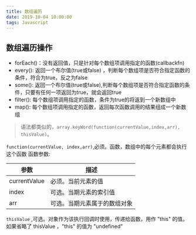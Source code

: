 ```yaml
---
title: 数组遍历
date: 2019-10-04 10:00:00
tags: Javascript
---
```


## 数组遍历操作

- forEach()：没有返回值，只是针对每个数组项调用指定的函数(callbackfn)
- every(): 返回一个布尔值(true或false) ，判断每个数组项是否符合指定函数的条件，符合为true，反之为false
- some(): 返回一个布尔值(true或false),判断每个数组项是否符合指定函数的条件，只要有任何一项返回为true，就会返回true
- filter(): 每个数组项调用指定的函数，条件为true的将返到一个新数组中
- map(): 每个数组项调用指定的函数，返回每次函数调用的结果组成一个新数组

> 语法都类似的，`array.keyWord(function(currentValue,index,arr), thisValue)`。

`function(currentValue, index,arr)`,必须。函数，数组中的每个元素都会执行这个函数
函数参数:

| 参数         | 描述                         |
| ------------ | ---------------------------- |
| currentValue | 必须。当前元素的值           |
| index        | 可选。当期元素的索引值       |
| arr          | 可选。当期元素属于的数组对象 |

`thisValue` ,可选。对象作为该执行回调时使用，传递给函数，用作 "this" 的值。
如果省略了 thisValue ，"this" 的值为 "undefined"